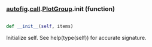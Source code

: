 ### [autofig](autofig.md).[call](autofig.call.md).[PlotGroup](autofig.call.PlotGroup.md).__init__ (function)


```py

def __init__(self, items)

```



Initialize self.  See help(type(self)) for accurate signature.

